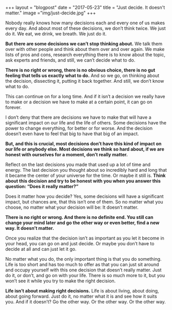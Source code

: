 +++
layout = "blogpost"
date = "2017-05-23"
title = "Just decide. It doesn't matter."
image ="img/just-decide.jpg"
+++

Nobody really knows how many decisions each and every one of us makes every day. And about most of these decisions, we don’t think twice. We just do it. We eat, we drink, we breath. We just do it.

**But there are some decisions we can’t stop thinking about.** We talk them over with other people and think about them over and over again. We make lists of pros and cons, research everything there is to know about the topic, ask experts and friends, and still, we can’t decide what to do. 

**There is no right or wrong, there is no obvious choice, there is no gut feeling that tells us exactly what to do.** And so we go, on thinking about the decision, dissecting it, putting it back together. And still, we don’t know what to do.

This can continue on for a long time. And if it isn’t a decision we really have to make or a decision we have to make at a certain point, it can go on forever. 

I don’t deny that there are decisions we have to make that will have a significant impact on our life and the life of others. Some decisions have the power to change everything, for better or for worse. And the decision doesn’t even have to feel that big to have that big of an impact. 

**But, and this is crucial, most decisions don’t have this kind of impact on our life or anybody else. Most decisions we think so hard about, if we are honest with ourselves for a moment, don’t really matter.**

Reflect on the last decisions you made that used up a lot of time and energy. The last decision you thought about so incredibly hard and long that it became the center of your universe for the time. Or maybe it still is. **Think about this decision and try to be honest with you when you answer this question: “Does it really matter?”**

Does it matter how you decide? Yes, some decisions will have a significant impact, but chances are, that this isn’t one of them. So no matter what you choose, no matter what your decision will be: It doesn’t matter. 

**There is no right or wrong. And there is no definite end. You still can change your mind later and go the other way or even better, find a new way. It doesn’t matter.**

Once you realize that the decision isn’t as important as you let it become in your head, you can go on and just decide. Or maybe you don’t have to decide at all and can just let it go.

No matter what you do, the only important thing is that you do something. Life is too short and has too much to offer as that you can just sit around and occupy yourself with this one decision that doesn’t really matter. Just do it, or don’t, and go on with your life. There is so much more to it, but you won’t see it while you try to make the right decision. 

**Life isn’t about making right decisions.** Life is about living, about doing, about going forward. Just do it, no matter what it is and see how it suits you. And if it doesn’t? Go the other way. Or the other way. Or the other way.
